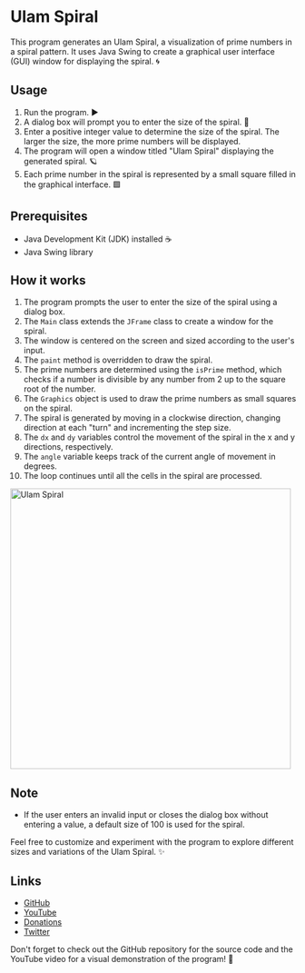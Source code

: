# Ulam Spiral

This program generates an Ulam Spiral, a visualization of prime numbers in a spiral pattern. It uses Java Swing to create a graphical user interface (GUI) window for displaying the spiral. 🌀

## Usage

1. Run the program. ▶️
2. A dialog box will prompt you to enter the size of the spiral. 🔢
3. Enter a positive integer value to determine the size of the spiral. The larger the size, the more prime numbers will be displayed.
4. The program will open a window titled "Ulam Spiral" displaying the generated spiral. 🪐
5. Each prime number in the spiral is represented by a small square filled in the graphical interface. 🟩

## Prerequisites

- Java Development Kit (JDK) installed ☕
- Java Swing library

## How it works

1. The program prompts the user to enter the size of the spiral using a dialog box.
2. The `Main` class extends the `JFrame` class to create a window for the spiral.
3. The window is centered on the screen and sized according to the user's input.
4. The `paint` method is overridden to draw the spiral.
5. The prime numbers are determined using the `isPrime` method, which checks if a number is divisible by any number from 2 up to the square root of the number.
6. The `Graphics` object is used to draw the prime numbers as small squares on the spiral.
7. The spiral is generated by moving in a clockwise direction, changing direction at each "turn" and incrementing the step size.
8. The `dx` and `dy` variables control the movement of the spiral in the x and y directions, respectively.
9. The `angle` variable keeps track of the current angle of movement in degrees.
10. The loop continues until all the cells in the spiral are processed.
<img width="494" alt="Ulam Spiral" src="https://github.com/oskalbarczyk/ulam-spiral-java-swing/assets/106467480/8a66b7a0-47e4-4890-9599-1b727ce451c6">

## Note

- If the user enters an invalid input or closes the dialog box without entering a value, a default size of 100 is used for the spiral.

Feel free to customize and experiment with the program to explore different sizes and variations of the Ulam Spiral. ✨

## Links

- [GitHub](https://github.com/oskalbarczyk)
- [YouTube](https://www.youtube.com/@codewithoskar)
- [Donations](https://tipply.pl/u/oskalbarczyk)
- [Twitter](https://twitter.com/oskalbarczyk)

Don't forget to check out the GitHub repository for the source code and the YouTube video for a visual demonstration of the program! 🚀
